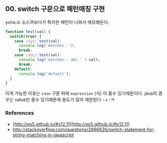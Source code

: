 ## 00. switch 구문으로 패턴매칭 구현 

yona.io 소스까보다가 특이한 패턴이 나와서 메모해둔다.

```javascript
function test(val) {
  switch(true) {
    case /xyz/.test(val): 
      console.log('matches..');
      break;
    case /abc/.test(val): 
      console.log('matches.. abc ' + val);
      break;
    default:
      console.log('default');
  }
}
```

이게 가능한 이유는 `case` 구문 뒤에 `expression` (식) 이 올수 있기때문이다. java의 경우는 value만 올수 있기때문에 용도가 많이 제한된다 -ㅅ-ㅋ 


### References 
- [http://es5.github.io/#x12.11](http://es5.github.io/#x12.11)
- http://stackoverflow.com/questions/2896626/switch-statement-for-string-matching-in-javascript
